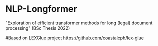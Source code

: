 # NLP-Longformer
"Exploration of efficient transformer methods for long (legal) document processing" (BSc Thesis 2022) 

#Based on LEXGlue project https://github.com/coastalcph/lex-glue 
